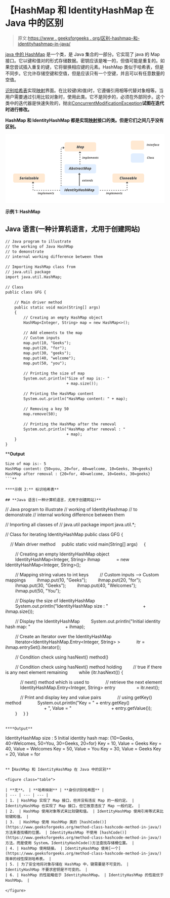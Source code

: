 # 【HashMap 和 IdentityHashMap 在 Java 中的区别

> 原文:[https://www . geeksforgeeks . org/区别-hashmap-和-identityhashmap-in-java/](https://www.geeksforgeeks.org/difference-between-hashmap-and-identityhashmap-in-java/)

[java 中的 HashMap](https://www.geeksforgeeks.org/java-util-hashmap-in-java-with-examples/) 是一个类，是 Java 集合的一部分。它实现了 java 的 Map 接口。它以键和值对的形式存储数据。密钥应该是唯一的，但值可能是重复的。如果您尝试插入重复的键，它将替换相应键的元素。HashMap 类似于哈希表，但是不同步。它允许存储空键和空值，但是应该只有一个空键，并且可以有任意数量的空值。

[识别哈希表](https://www.geeksforgeeks.org/identityhashmap-class-java/)实现[映射](https://www.geeksforgeeks.org/map-interface-java-examples/)界面。在比较键(和值)时，它遵循引用相等代替对象相等。当用户需要通过引用比较对象时，使用此类。它不是同步的，必须在外部同步。这个类中的迭代器是快速失败的，抛出[ConcurrentModificationException](https://www.geeksforgeeks.org/concurrentmodificationexception-in-java-with-examples/)**试图在迭代时进行修改。**

**HashMap 和 IdentityHashMap 都是实现[映射](https://www.geeksforgeeks.org/map-interface-java-examples/)接口的类。但是它们之间几乎没有区别。**

**![](img/02b4342b83cb5f83f2bca3dece05b469.png)**

****示例 1:** HashMap**

## **Java 语言(一种计算机语言，尤用于创建网站)**

```
// Java program to illustrate
// the working of Java HashMap
// to demonstrate
// internal working difference between them

// Importing HashMap class from
// java.util package
import java.util.HashMap;

// Class
public class GFG {

    // Main driver method
    public static void main(String[] args)
    {
        // Creating an empty HashMap object
        HashMap<Integer, String> map = new HashMap<>();

        // Add elements to the map
        // Custom inputs
        map.put(10, "Geeks");
        map.put(20, "for");
        map.put(30, "geeks");
        map.put(40, "welcome");
        map.put(50, "you");

        // Printing the size of map
        System.out.println("Size of map is:- "
                           + map.size());

        // Printing the HashMap content
        System.out.println("HashMap content: " + map);

        // Removing a key 50
        map.remove(50);

        // Printing the HashMap after the removal
        System.out.println("HashMap after removal : "
                           + map);
    }
}
```

****Output**

```
Size of map is:- 5
HashMap content: {50=you, 20=for, 40=welcome, 10=Geeks, 30=geeks}
HashMap after removal : {20=for, 40=welcome, 10=Geeks, 30=geeks}
```** 

****示例 2:** 标识哈希表**

## **Java 语言(一种计算机语言，尤用于创建网站)**

```
// Java program to illustrate
// working of IdentityHashmap
// to demonstrate
// internal working difference between them

// Importing all classes of
// java.util package
import java.util.*;

// Class for iterating IdentityHashMap
public class GFG {

    // Main driver method
    public static void main(String[] args)
    {

        // Creating an empty IdentityHashMap object
        IdentityHashMap<Integer, String> ihmap
            = new IdentityHashMap<Integer, String>();

        // Mapping string values to int keys
        // Custom inputs --> Custom mappings
        ihmap.put(10, "Geeks");
        ihmap.put(20, "for");
        ihmap.put(30, "Geeks");
        ihmap.put(40, "Welcomes");
        ihmap.put(50, "You");

        // Display the size of IdentityHashMap
        System.out.println("IdentityHashMap size : "
                           + ihmap.size());

        // Display the IdentityHashMap
        System.out.println("Initial identity hash map: "
                           + ihmap);

        // Create an Iterator over the IdentityHashMap
        Iterator<IdentityHashMap.Entry<Integer, String> >
            itr = ihmap.entrySet().iterator();

        // Condition check using hasNext() method()

        // Condition check using hasNext() method holding
        // true if there is any next element remaining
        while (itr.hasNext()) {

            // next() method which is used to
            // retrieve the next element
            IdentityHashMap.Entry<Integer, String> entry
                = itr.next();

            // Print and display key and value pairs
            // using getKey() method
            System.out.println("Key = " + entry.getKey()
                               + ", Value = "
                               + entry.getValue());
        }
    }
}
```

****Output**

```
IdentityHashMap size : 5
Initial identity hash map: {10=Geeks, 40=Welcomes, 50=You, 30=Geeks, 20=for}
Key = 10, Value = Geeks
Key = 40, Value = Welcomes
Key = 50, Value = You
Key = 30, Value = Geeks
Key = 20, Value = for
```** 

**【HashMap 和 IdentityHashMap 在 Java 中的区别**

<figure class="table">

| **无**。 | **哈希映射** | **身份识别哈希图** |
| --- | --- | --- |
| 1. | HashMap 实现了 Map 接口，但并没有违反 Map 的一般约定。 | IdentityHashMap 也实现了 Map 接口，但它故意违反了 Map 一般约定。 |
| 2.  | HashMap 使用对象等式来比较键和值。 | IdentityHashMap 使用引用等式来比较键和值。 |
| 3.  | HashMap 使用 HashMap 类的 [hashCode()](https://www.geeksforgeeks.org/method-class-hashcode-method-in-java/) 方法来查找桶的位置。 | IdentityHashMap 不使用 [hashCode()](https://www.geeksforgeeks.org/method-class-hashcode-method-in-java/) 方法，而是使用 System。IdentityHashCode()方法查找存储桶位置。 |
| 4. | HashMap 使用链接。 | IdentityHashMap 使用[一个](https://www.geeksforgeeks.org/method-class-hashcode-method-in-java/)简单的线性探测哈希表。 |
| 5. | 为了安全地将对象存储在 HashMap 中，键需要是不可变的。 | IdentityHashMap 不要求密钥是不可变的。 |
| 6. | HashMap 的性能略低于 IdentityHashMap。 | IdentityHashMap 的性能优于 HashMap。 |

</figure>